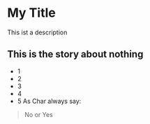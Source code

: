 # My Title
This ist a description

## This is the story about nothing
* 1
* 2
* 3
* 4
* 5
As Char always say:
> No 
> or
> Yes